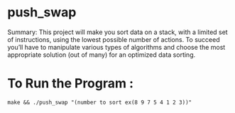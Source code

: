 # push_swap

Summary:
This project will make you sort data on a stack, with a limited set of instructions, using
the lowest possible number of actions. To succeed you’ll have to manipulate various
types of algorithms and choose the most appropriate solution (out of many) for an
optimized data sorting.

# To Run the Program :
 ``` make && ./push_swap "(number to sort ex(8 9 7 5 4 1 2 3))" ```
